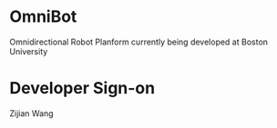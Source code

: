 # OmniBot
Omnidirectional Robot Planform currently being developed at Boston University

# Developer Sign-on
Zijian Wang
